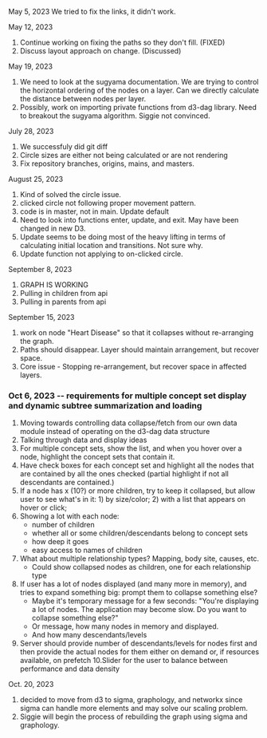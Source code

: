 May 5, 2023
We tried to fix the links, it didn't work.

May 12, 2023
1. Continue working on fixing the paths so they don't fill. (FIXED)
2. Discuss layout approach on change. (Discussed)

May 19, 2023
1. We need to look at the sugyama documentation. We are trying to control the horizontal ordering of the nodes on a layer. Can we 
directly calculate the distance between nodes per layer.
2. Possibly, work on importing private functions from d3-dag library. Need to breakout the sugyama algorithm. Siggie not convinced.

July 28, 2023
1. We successfuly did git diff
2. Circle sizes are either not being calculated or are not rendering
3. Fix repository branches, origins, mains, and masters.

August 25, 2023
1. Kind of solved the circle issue.
2. clicked circle not following proper movement pattern.
3. code is in master, not in main. Update default
4. Need to look into functions enter, update, and exit. May have been changed in new D3.
5. Update seems to be doing most of the heavy lifting in terms of calculating initial location and transitions. Not sure why.
6. Update function not applying to on-clicked circle.

September 8, 2023
1. GRAPH IS WORKING
2. Pulling in children from api 
3. Pulling in parents from api 


September 15, 2023
1. work on node "Heart Disease" so that it collapses without re-arranging the graph.
2. Paths should disappear. Layer should maintain arrangement, but recover space. 
3. Core issue - Stopping re-arrangement, but recover space in affected layers.

### Oct 6, 2023 -- requirements for multiple concept set display and dynamic subtree summarization and loading
1. Moving towards controlling data collapse/fetch from our own data module
   instead of operating on the d3-dag data structure
2. Talking through data and display ideas
3. For multiple concept sets, show the list, and when you hover over
   a node, highlight the concept sets that contain it.
4. Have check boxes for each concept set and highlight all the nodes that
   are contained by all the ones checked (partial highlight if not all
   descendants are contained.)
5. If a node has x (10?) or more children, try to keep it collapsed, but allow
   user to see what's in it: 1) by size/color; 2) with a list that appears on
   hover or click;
6. Showing a lot with each node: 
   - number of children
   - whether all or some children/descendants belong to concept sets
   - how deep it goes
   - easy access to names of children
7. What about multiple relationship types? Mapping, body site, causes, etc.
   - Could show collapsed nodes as children, one for each relationship type
8. If user has a lot of nodes displayed (and many more in memory), and tries
   to expand something big: prompt them to collapse something else?
   - Maybe it's temporary message for a few seconds: "You're displaying a lot of
     nodes. The application may become slow. Do you want to collapse something else?"
   - Or message, how many nodes in memory and displayed.
   - And how many descendants/levels
9. Server should provide number of descendants/levels for nodes first
   and then provide the actual nodes for them either on demand or, if
   resources available, on prefetch
10.Slider for the user to balance between performance and data density

Oct. 20, 2023
1. decided to move from d3 to sigma, graphology, and networkx since sigma can handle more elements and may solve our scaling problem.
2. Siggie will begin the process of rebuilding the graph using sigma and graphology.
